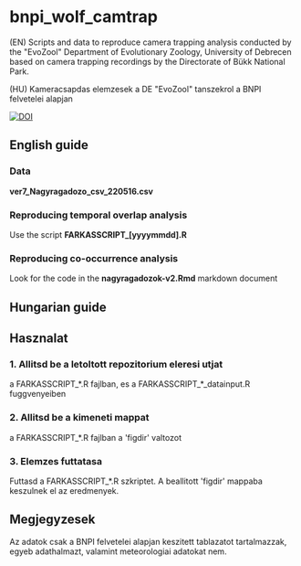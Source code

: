 # bnpi_wolf_camtrap
(EN) Scripts and data to reproduce camera trapping analysis conducted by the "EvoZool" Department of Evolutionary Zoology, University of Debrecen based on camera trapping recordings by the Directorate of Bükk National Park.

(HU) Kameracsapdas elemzesek a DE "EvoZool" tanszekrol a BNPI felvetelei alapjan



[![DOI](https://zenodo.org/badge/488482753.svg)](https://zenodo.org/badge/latestdoi/488482753)



## English guide

### Data
<b>ver7_Nagyragadozo_csv_220516.csv</b>

### Reproducing temporal overlap analysis
Use the script <b>FARKASSCRIPT_[yyyymmdd].R</b>

### Reproducing co-occurrence analysis
Look for the code in the <b>nagyragadozok-v2.Rmd</b> markdown document

## Hungarian guide
## Hasznalat
### 1. Allitsd be a letoltott repozitorium eleresi utjat
a FARKASSCRIPT_\*.R fajlban, es a FARKASSCRIPT_\*_datainput.R fuggvenyeiben

### 2. Allitsd be a kimeneti mappat
a FARKASSCRIPT_\*.R fajlban a 'figdir' valtozot

### 3. Elemzes futtatasa
Futtasd a FARKASSCRIPT_\*.R szkriptet. A beallitott 'figdir' mappaba keszulnek el az eredmenyek.

## Megjegyzesek
Az adatok csak a BNPI felvetelei alapjan keszitett tablazatot tartalmazzak,
egyeb adathalmazt, valamint meteorologiai adatokat nem.
